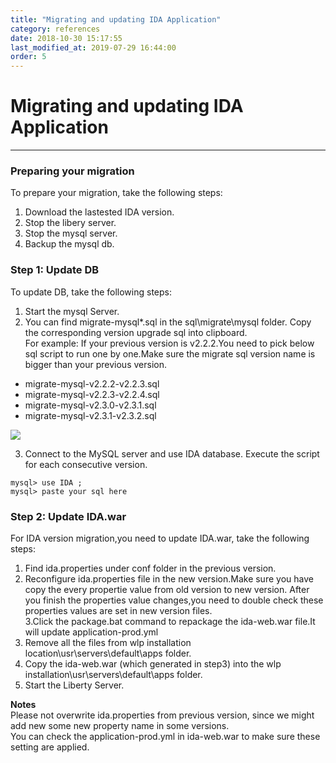 ```yaml
---
title: "Migrating and updating IDA Application"
category: references
date: 2018-10-30 15:17:55
last_modified_at: 2019-07-29 16:44:00
order: 5
---
```


# Migrating and updating IDA Application
***
### Preparing your migration

To prepare your migration, take the following steps:  

1. Download the lastested IDA version.
2. Stop the libery server.  
3. Stop the mysql server.  
4. Backup the mysql db.    

### Step 1: Update DB

To update DB, take the following steps:

1. Start the mysql Server.  
2. You can find migrate-mysql*.sql in the sql\migrate\mysql folder. Copy the corresponding version upgrade sql into clipboard.     
For example: If your previous version is v2.2.2.You need to pick below sql script to run one by one.Make sure the migrate sql version name is bigger than your previous version.
* migrate-mysql-v2.2.2-v2.2.3.sql
* migrate-mysql-v2.2.3-v2.2.4.sql
* migrate-mysql-v2.3.0-v2.3.1.sql
* migrate-mysql-v2.3.1-v2.3.2.sql


![][mysqlmigration]   

3. Connect to the MySQL server and use IDA database. Execute the script for each consecutive version.
```
mysql> use IDA ;   
mysql> paste your sql here   
```    

### Step 2: Update IDA.war   

For IDA version migration,you need to update IDA.war, take the following steps:

1. Find  ida.properties under conf folder in the previous version.
2. Reconfigure  ida.properties file in the new version.Make sure you have copy the every propertie value from old version to new version. After you finish the properties value changes,you need to double check these properties values are set in new version files.   
3.Click the package.bat command to repackage the ida-web.war file.It will update application-prod.yml
4. Remove all the files from wlp installation location\usr\servers\default\apps folder.     
5. Copy the ida-web.war (which generated in step3) into the wlp installation\usr\servers\default\apps folder.    
6. Start the Liberty Server.  

 **Notes**     
 Please not overwrite ida.properties from previous version, since we might add new some new property name  in some versions.  
 You can check the application-prod.yml in ida-web.war to make sure these setting are applied.

[yamlmigration]: ../images/install/productionyaml.png
[mysqlmigration]: ../images/install/mysqlmigration.png
[teampermission]: ../images/install/teampermission.png
[teamproject]: ../images/install/teamproject.png
[sqlfolder]: ../images/reference/sql-folder.png
[migration-sql]: ../images/reference/migration-sql-example.png
